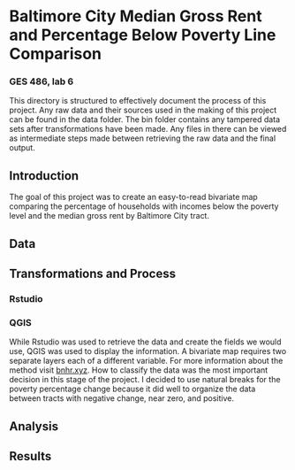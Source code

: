 # Baltimore City Median Gross Rent and Percentage Below Poverty Line Comparison
### GES 486, lab 6
This directory is structured to effectively document the process of this project. Any raw data and their sources used in the making of this project can be found in the data folder. The bin folder contains any tampered data sets after transformations have been made. Any files in there can be viewed as intermediate steps made between retrieving the raw data and the final output.

## Introduction
The goal of this project was to create an easy-to-read bivariate map comparing the percentage of households with incomes below the poverty level and the median gross rent by Baltimore City tract. 

## Data


## Transformations and Process

### Rstudio

### QGIS
While Rstudio was used to retrieve the data and create the fields we would use, QGIS was used to display the information. A bivariate map requires two separate layers each of a  different variable. For more information about the method visit [bnhr.xyz](https://bnhr.xyz/2019/09/15/bivariate-choropleths-in-qgis.html). How to classify the data was the most important decision in this stage of the project. I decided to use natural breaks for the poverty percentage change because it did well to organize the data between tracts with negative change, near zero, and positive.    


## Analysis

## Results
